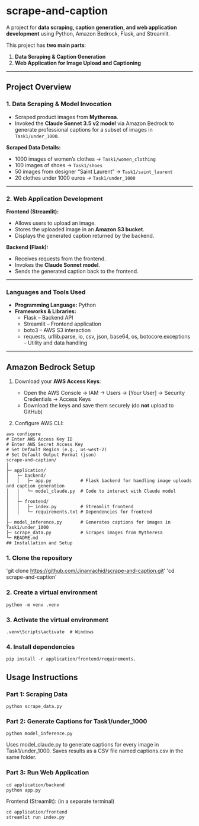 # scrape-and-caption

A project for **data scraping, caption generation, and web application development** using Python, Amazon Bedrock, Flask, and Streamlit.  

This project has **two main parts**:  

1. **Data Scraping & Caption Generation**  
2. **Web Application for Image Upload and Captioning**  

---

## Project Overview

### 1. Data Scraping & Model Invocation
- Scraped product images from **Mytheresa**.  
- Invoked the **Claude Sonnet 3.5 v2 model** via Amazon Bedrock to generate professional captions for a subset of images in `Task1/under_1000`.  

**Scraped Data Details:**
- 1000 images of women’s clothes → `Task1/women_clothing`  
- 100 images of shoes → `Task1/shoes`  
- 50 images from designer “Saint Laurent” → `Task1/saint_laurent`  
- 20 clothes under 1000 euros → `Task1/under_1000`  

---

### 2. Web Application Development

**Frontend (Streamlit):**
- Allows users to upload an image.  
- Stores the uploaded image in an **Amazon S3 bucket**.  
- Displays the generated caption returned by the backend.  

**Backend (Flask):**
- Receives requests from the frontend.  
- Invokes the **Claude Sonnet model**.  
- Sends the generated caption back to the frontend.  

---

### Languages and Tools Used

- **Programming Language:** Python  
- **Frameworks & Libraries:**  
  - Flask – Backend API  
  - Streamlit – Frontend application  
  - boto3 – AWS S3 interaction  
  - requests, urllib.parse, io, csv, json, base64, os, botocore.exceptions – Utility and data handling  

---

## Amazon Bedrock Setup

1. Download your **AWS Access Keys**:  
   - Open the AWS Console → IAM → Users → [Your User] → Security Credentials → Access Keys  
   - Download the keys and save them securely (do **not** upload to GitHub)  

2. Configure AWS CLI:

```
aws configure
# Enter AWS Access Key ID
# Enter AWS Secret Access Key
# Set Default Region (e.g., us-west-2)
# Set Default Output Format (json)
scrape-and-caption/
│
├─ application/
│   ├─ backend/
│   │   ├─ app.py           # Flask backend for handling image uploads and caption generation
│   │   └─ model_claude.py  # Code to interact with Claude model
│   │
│   ├─ frontend/
│   │   ├─ index.py         # Streamlit frontend
│   │   └─ requirements.txt # Dependencies for frontend
│
├─ model_inference.py       # Generates captions for images in Task1/under_1000
├─ scrape_data.py           # Scrapes images from Mytheresa
└─ README.md
## Installation and Setup
```

### 1. Clone the repository


'git clone https://github.com/Jinanrachid/scrape-and-caption.git'
'cd scrape-and-caption'

 ### 2. Create a virtual environment

```
python -m venv .venv
```
### 3. Activate the virtual environment

```
.venv\Scripts\activate  # Windows
```
### 4. Install dependencies

```
pip install -r application/frontend/requirements.
```
## Usage Instructions
### Part 1: Scraping Data
```
python scrape_data.py
```
### Part 2: Generate Captions for Task1/under_1000
```
python model_inference.py
```
Uses model_claude.py to generate captions for every image in Task1/under_1000.
Saves results as a CSV file named captions.csv in the same folder.
### Part 3: Run Web Application
```
cd application/backend
python app.py
```
Frontend (Streamlit): (in a separate terminal)
```
cd application/frontend
streamlit run index.py
```


